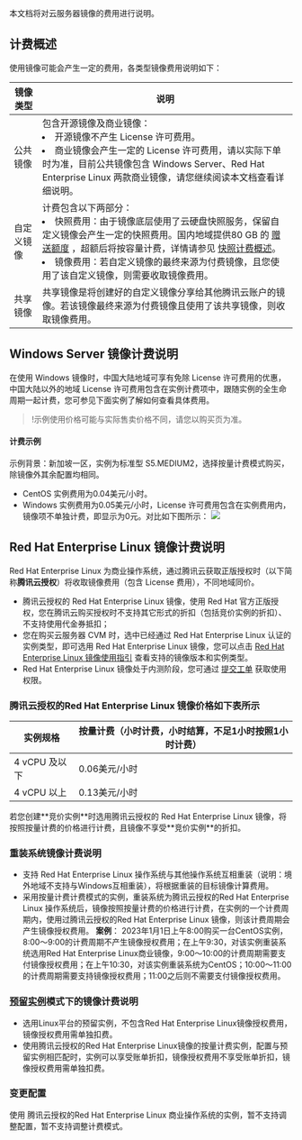 本文档将对云服务器镜像的费用进行说明。

## 计费概述
使用镜像可能会产生一定的费用，各类型镜像费用说明如下：
<table class="tg">
<thead>
  <tr>
    <th width="10%">镜像类型</th>
    <th width="90%">说明</th>
  </tr>
</thead>
<tbody>
  <tr>
    <td class="tg-0pky">公共镜像</td>
    <td class="tg-0pky">包含开源镜像及商业镜像：<br><li>开源镜像不产生 License 许可费用。</li><li>商业镜像会产生一定的 License 许可费用，请以实际下单时为准，目前公共镜像包含 Windows Server、Red Hat Enterprise Linux 两款商业镜像，请您继续阅读本文档查看详细说明。</td></li>
  </tr>
  <tr>
    <td class="tg-0pky">自定义镜像</td>
    <td class="tg-0pky">计费包含以下两部分：<br><li>快照费用：由于镜像底层使用了云硬盘快照服务，保留自定义镜像会产生一定的快照费用。国内地域提供80 GB 的  <a href="https://intl.cloud.tencent.com/document/product/362/32415">赠送额度</a> ，超额后将按容量计费，详情请参见  <a href="https://intl.cloud.tencent.com/document/product/362/32415">快照计费概述</a>。</li><li>镜像费用：若自定义镜像的最终来源为付费镜像，且您使用了该自定义镜像，则需要收取镜像费用。</li></td>
  </tr>
  <tr>
    <td class="tg-0pky">共享镜像</td>
    <td class="tg-0pky">共享镜像是将创建好的自定义镜像分享给其他腾讯云账户的镜像。若该镜像最终来源为付费镜像且使用了该共享镜像，则收取镜像费用。</td>
  </tr>
</tbody>
</table>

<span id="redhat"></span>

## Windows Server 镜像计费说明

在使用 Windows 镜像时，中国大陆地域可享有免除 License 许可费用的优惠，中国大陆以外的地域 License 许可费用包含在实例计费项中，跟随实例的全生命周期一起计费，您可参见下面实例了解如何查看具体费用。

>!示例使用价格可能与实际售卖价格不同，请您以购买页为准。

#### 计费示例

示例背景：新加坡一区，实例为标准型 S5.MEDIUM2，选择按量计费模式购买，除镜像外其余配置均相同。
- CentOS 实例费用为0.04美元/小时。
- Windows 实例费用为0.05美元/小时，License 许可费用包含在实例费用内，镜像项不单独计费，即显示为0元。对比如下图所示：
![](https://staticintl.cloudcachetci.com/yehe/backend-news/QCPB267_%E4%BC%81%E4%B8%9A%E5%BE%AE%E4%BF%A1%E6%88%AA%E5%9B%BE_16902727662468.png)


## Red Hat Enterprise Linux 镜像计费说明
Red Hat Enterprise Linux 为商业操作系统，通过腾讯云获取正版授权时（以下简称**腾讯云授权**）将收取镜像费用（包含 License 费用），不同地域同价。
<dx-alert infotype="explain" title="">
- 腾讯云授权的 Red Hat Enterprise Linux 镜像，使用 Red Hat 官方正版授权，您在腾讯云购买授权时不支持其它形式的折扣（包括竞价实例的折扣）、不支持使用代金券抵扣；
- 您在购买云服务器 CVM 时，选中已经通过 Red Hat Enterprise Linux 认证的实例类型，即可选用 Red Hat Enterprise Linux 镜像，您可以点击 [Red Hat Enterprise Linux 镜像使用指引](https://www.tencentcloud.com/document/product/213/55135) 查看支持的镜像版本和实例类型。
- Red Hat Enterprise Linux 镜像处于内测阶段，您可通过 [提交工单](https://console.tencentcloud.com/workorder/category) 获取使用权限。
</dx-alert>

###  腾讯云授权的Red Hat Enterprise Linux 镜像价格如下表所示

| 实例规格 | 按量计费（小时计费，小时结算，不足1小时按照1小时计费）|
|---------|---------|
| 4 vCPU 及以下 | 0.06美元/小时 |
| 4 vCPU 以上 | 0.13美元/小时 |

<dx-alert infotype="explain" title="">
若您创建**竞价实例**时选用腾讯云授权的 Red Hat Enterprise Linux 镜像，将按照按量计费的价格进行计费，且镜像不享受**竞价实例**的折扣。
</dx-alert>

### 重装系统镜像计费说明
- 支持 Red Hat Enterprise Linux 操作系统与其他操作系统互相重装（说明：境外地域不支持与Windows互相重装），将根据重装的目标镜像计算费用。
- 采用按量计费计费模式的实例，重装系统为腾讯云授权的Red Hat Enterprise Linux 操作系统后，镜像按照按量计费的价格进行计费，在实例的一个计费周期内，使用过腾讯云授权的Red Hat Enterprise Linux 镜像，则该计费周期会产生镜像授权费用。
**案例**：
2023年1月1日上午8:00购买一台CentOS实例，8:00～9:00的计费周期不产生镜像授权费用；在上午9:30，对该实例重装系统选用Red Hat Enterprise Linux商业镜像，9:00～10:00的计费周期需要支付镜像授权费用；在上午10:30，对该实例重装系统为CentOS；10:00～11:00的计费周期需要支持镜像授权费用；11:00之后则不需要支付镜像授权费用。

### [预留实例](https://www.tencentcloud.com/document/product/213/30571)模式下的镜像计费说明
- 选用Linux平台的预留实例，不包含Red Hat Enterprise Linux镜像授权费用，镜像授权费用需单独扣费。
- 使用腾讯云授权的Red Hat Enterprise Linux镜像的按量计费实例，配置与预留实例相匹配时，实例可以享受账单折扣，镜像授权费用不享受账单折扣，镜像授权费用需单独扣费。


### 变更配置

使用 腾讯云授权的Red Hat Enterprise Linux 商业操作系统的实例，暂不支持调整配置，暂不支持调整计费模式。



